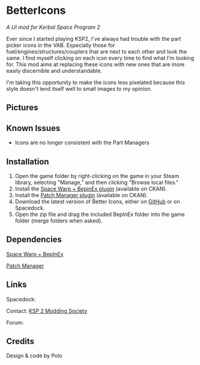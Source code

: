 # BetterIcons
_A UI mod for Kerbal Space Program 2_

Ever since I started playing KSP2, I've always had trouble with the part picker icons in the VAB. Especially those for fuel/engines/structures/couplers that are next to each other and look the same. I find myself clicking on each icon every time to find what I'm looking for.
This mod aims at replacing these icons with new ones that are more easily discernible and understandable.

I'm taking this opportunity to make the icons less pixelated because this style doesn't lend itself well to small images to my opinion.

## Pictures

## Known Issues
- Icons are no longer consistent with the Part Managers
## Installation
1. Open the game folder by right-clicking on the game in your Steam library, selecting "Manage," and then clicking "Browse local files."
2. Install the [Space Warp + BepinEx plugin](https://spacedock.info/mod/3277/Space%20Warp%20+%20BepInEx) (available on CKAN).
3. Install the [Patch Manager plugin](https://spacedock.info/mod/3482/Patch%20Manager) (available on CKAN).
4. Download the latest version of Better Icons, either on [GitHub](https://github.com/pasalvetti/bettericons/releases) or on Spacedock.
5. Open the zip file and drag the included BepInEx folder into the game folder (merge folders when asked).
## Dependencies
[Space Warp + BepInEx](https://spacedock.info/mod/3277/Space%20Warp%20+%20BepInEx)

[Patch Manager](https://spacedock.info/mod/3482/Patch%20Manager)
## Links
Spacedock: 

Contact: [KSP 2 Modding Society](https://discord.com/channels/1078696971088433153/1284981301408960633)

Forum: 
## Credits
Design & code by Polo
